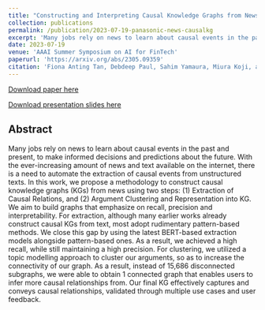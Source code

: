```yaml
---
title: "Constructing and Interpreting Causal Knowledge Graphs from News."
collection: publications
permalink: /publication/2023-07-19-panasonic-news-causalkg
excerpt: 'Many jobs rely on news to learn about causal events in the past and present, to make informed decisions and predictions about the future. With the ever-increasing amount of news and text available on the internet, there is a need to automate the extraction of causal events from unstructured texts. In this work, we propose a methodology to construct causal knowledge graphs (KGs) from news using two steps: (1) Extraction of Causal Relations, and (2) Argument Clustering and Representation into KG. We aim to build graphs that emphasize on recall, precision and interpretability. For extraction, although many earlier works already construct causal KGs from text, most adopt rudimentary pattern-based methods. We close this gap by using the latest BERT-based extraction models alongside pattern-based ones. As a result, we achieved a high recall, while still maintaining a high precision. For clustering, we utilized a topic modelling approach to cluster our arguments, so as to increase the connectivity of our graph. As a result, instead of 15,686 disconnected subgraphs, we were able to obtain 1 connected graph that enables users to infer more causal relationships from. Our final KG effectively captures and conveys causal relationships, validated through multiple use cases and user feedback.'
date: 2023-07-19
venue: 'AAAI Summer Symposium on AI for FinTech'
paperurl: 'https://arxiv.org/abs/2305.09359'
citation: 'Fiona Anting Tan, Debdeep Paul, Sahim Yamaura, Miura Koji, and See-Kiong Ng. 2023c. Constructing and interpreting causal knowledge graphs from news. In Proceedings of the AAAI Summer Symposium on AI for FinTech. Singapore, Singapore.'
---
```


<a href='https://arxiv.org/abs/2305.09359'>Download paper here</a>

<a href='../files/recordings/Panasonic_AAAI-SS_2023.pdf'>Download presentation slides here</a>

<h2>Abstract</h2>
Many jobs rely on news to learn about causal events in the past and present, to make informed decisions and predictions about the future. With the ever-increasing amount of news and text available on the internet, there is a need to automate the extraction of causal events from unstructured texts. In this work, we propose a methodology to construct causal knowledge graphs (KGs) from news using two steps: (1) Extraction of Causal Relations, and (2) Argument Clustering and Representation into KG. We aim to build graphs that emphasize on recall, precision and interpretability. For extraction, although many earlier works already construct causal KGs from text, most adopt rudimentary pattern-based methods. We close this gap by using the latest BERT-based extraction models alongside pattern-based ones. As a result, we achieved a high recall, while still maintaining a high precision. For clustering, we utilized a topic modelling approach to cluster our arguments, so as to increase the connectivity of our graph. As a result, instead of 15,686 disconnected subgraphs, we were able to obtain 1 connected graph that enables users to infer more causal relationships from. Our final KG effectively captures and conveys causal relationships, validated through multiple use cases and user feedback.
